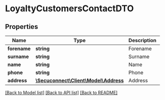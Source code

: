 # LoyaltyCustomersContactDTO

## Properties
Name | Type | Description | Notes
------------ | ------------- | ------------- | -------------
**forename** | **string** | Forename | 
**surname** | **string** | Surname | 
**name** | **string** | Name | 
**phone** | **string** | Phone | 
**address** | [**\Secuconnect\Client\Model\Address**](Address.md) | Address | 

[[Back to Model list]](../README.md#documentation-for-models) [[Back to API list]](../README.md#documentation-for-api-endpoints) [[Back to README]](../../README.md)


